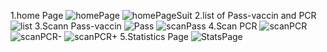 1.home Page
![homePage](https://user-images.githubusercontent.com/66258640/150565438-66520e2e-f5d7-469b-bc8a-ed980815105f.jpeg)
![homePageSuit](https://user-images.githubusercontent.com/66258640/150565444-5ac0e281-920e-41fa-a2ed-18c4abdb1261.jpeg)
2.list of Pass-vaccin and PCR
![list](https://user-images.githubusercontent.com/66258640/150565447-095c4532-819d-4c5c-a909-c1908279fcab.jpeg)
3.Scann Pass-vaccin
![Pass](https://user-images.githubusercontent.com/66258640/150565450-3e4544a4-29c8-4e3e-a826-96ef2be7f28e.jpeg)
![scanPass](https://user-images.githubusercontent.com/66258640/150565453-0813ac17-8172-4198-a309-f5a94999ba76.jpeg)
4.Scan PCR
![scanPCR](https://user-images.githubusercontent.com/66258640/150565454-3ff3d778-cf23-4b52-8d8e-7f5105771475.jpeg)
![scanPCR-](https://user-images.githubusercontent.com/66258640/150565462-ac1e345b-9c30-4493-8bd7-3f727f1e0eec.jpeg)
![scanPCR+](https://user-images.githubusercontent.com/66258640/150565465-8ef30f30-052a-483a-9bc0-f710ab054c72.jpeg)
5.Statistics Page
![StatsPage](https://user-images.githubusercontent.com/66258640/150565474-608c9b9a-1e3b-4a44-9c1d-afa0f4e4cdf6.jpeg)
